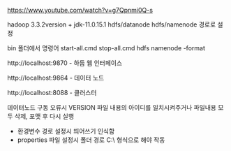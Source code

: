 https://www.youtube.com/watch?v=g7Qpnmi0Q-s

hadoop 3.3.2version + jdk-11.0.15.1
hdfs/datanode
hdfs/namenode 경로로 설정

bin 폴더에서 명령어
start-all.cmd
stop-all.cmd
hdfs namenode -format

http://localhost:9870 - 하둡 웹 인터페이스

http://localhost:9864 - 데이터 노드   

http://localhost:8088 - 클러스터 
 
데이터노드 구동 오류시 
VERSION 파일 내용의 아이디를 일치시켜주거나 파일내용 모두 삭제, 포맷 후 다시 실행  
 
- 환경변수 경로 설정시 띄어쓰기 인식함  
- properties 파일 설정시 폴더 경로 C:\ 형식으로 해야 작동    
